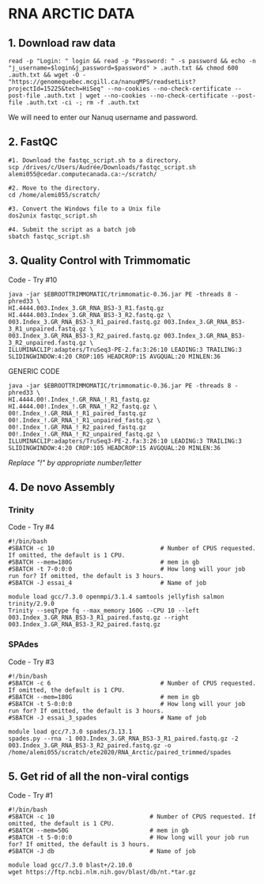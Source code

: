 # RNA ARCTIC DATA

## 1. Download raw data
    read -p "Login: " login && read -p "Password: " -s password && echo -n "j_username=$login&j_password=$password" > .auth.txt && chmod 600 .auth.txt && wget -O - "https://genomequebec.mcgill.ca/nanuqMPS/readsetList?projectId=15225&tech=HiSeq" --no-cookies --no-check-certificate --post-file .auth.txt | wget --no-cookies --no-check-certificate --post-file .auth.txt -ci -; rm -f .auth.txt

We will need to enter our Nanuq username and password.


## 2. FastQC

    #1. Download the fastqc_script.sh to a directory. 
    scp /drives/c/Users/Audrée/Downloads/fastqc_script.sh alemi055@cedar.computecanada.ca:~/scratch/
    
    #2. Move to the directory.
    cd /home/alemi055/scratch/
    
    #3. Convert the Windows file to a Unix file
    dos2unix fastqc_script.sh
    
    #4. Submit the script as a batch job
    sbatch fastqc_script.sh


## 3. Quality Control with Trimmomatic
   
Code - Try #10

    java -jar $EBROOTTRIMMOMATIC/trimmomatic-0.36.jar PE -threads 8 -phred33 \
    HI.4444.003.Index_3.GR_RNA_BS3-3_R1.fastq.gz HI.4444.003.Index_3.GR_RNA_BS3-3_R2.fastq.gz \
    003.Index_3.GR_RNA_BS3-3_R1_paired.fastq.gz 003.Index_3.GR_RNA_BS3-3_R1_unpaired.fastq.gz \
    003.Index_3.GR_RNA_BS3-3_R2_paired.fastq.gz 003.Index_3.GR_RNA_BS3-3_R2_unpaired.fastq.gz \
    ILLUMINACLIP:adapters/TruSeq3-PE-2.fa:3:26:10 LEADING:3 TRAILING:3 SLIDINGWINDOW:4:20 CROP:105 HEADCROP:15 AVGQUAL:20 MINLEN:36

GENERIC CODE

    java -jar $EBROOTTRIMMOMATIC/trimmomatic-0.36.jar PE -threads 8 -phred33 \
    HI.4444.00!.Index_!.GR_RNA_!_R1_fastq.gz HI.4444.00!.Index_!.GR_RNA_!_R2_fastq.gz \
    00!.Index_!.GR_RNA_!_R1_paired_fastq.gz 00!.Index_!.GR_RNA_!_R1_unpaired_fastq.gz \
    00!.Index_!.GR_RNA_!_R2_paired_fastq.gz 00!.Index_!.GR_RNA_!_R2_unpaired_fastq.gz \
    ILLUMINACLIP:adapters/TruSeq3-PE-2.fa:3:26:10 LEADING:3 TRAILING:3 SLIDINGWINDOW:4:20 CROP:105 HEADCROP:15 AVGQUAL:20 MINLEN:36
    
*Replace "!" by appropriate number/letter*


## 4. De novo Assembly

### Trinity

Code - Try #4

    #!/bin/bash
    #SBATCH -c 10                              # Number of CPUS requested. If omitted, the default is 1 CPU.
    #SBATCH --mem=180G                         # mem in gb
    #SBATCH -t 7-0:0:0                         # How long will your job run for? If omitted, the default is 3 hours.
    #SBATCH -J essai_4                 		   # Name of job
    
    module load gcc/7.3.0 openmpi/3.1.4 samtools jellyfish salmon trinity/2.9.0
    Trinity --seqType fq --max_memory 160G --CPU 10 --left 003.Index_3.GR_RNA_BS3-3_R1_paired.fastq.gz --right 003.Index_3.GR_RNA_BS3-3_R2_paired.fastq.gz

### SPAdes

Code - Try #3

    #!/bin/bash
    #SBATCH -c 6                               # Number of CPUS requested. If omitted, the default is 1 CPU.
    #SBATCH --mem=180G                         # mem in gb
    #SBATCH -t 5-0:0:0                         # How long will your job run for? If omitted, the default is 3 hours.
    #SBATCH -J essai_3_spades                  # Name of job
    
    module load gcc/7.3.0 spades/3.13.1
    spades.py --rna -1 003.Index_3.GR_RNA_BS3-3_R1_paired.fastq.gz -2 003.Index_3.GR_RNA_BS3-3_R2_paired.fastq.gz -o /home/alemi055/scratch/ete2020/RNA_Arctic/paired_trimmed/spades
    
## 5. Get rid of all the non-viral contigs

Code - Try #1

    #!/bin/bash
    #SBATCH -c 10                           # Number of CPUS requested. If omitted, the default is 1 CPU.
    #SBATCH --mem=50G                       # mem in gb
    #SBATCH -t 5-0:0:0                      # How long will your job run for? If omitted, the default is 3 hours.
    #SBATCH -J db                           # Name of job
    
    module load gcc/7.3.0 blast+/2.10.0
    wget https://ftp.ncbi.nlm.nih.gov/blast/db/nt.*tar.gz
    

